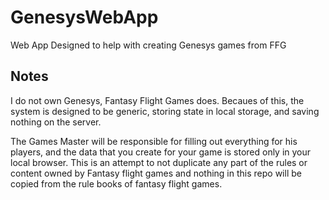 # GenesysWebApp
Web App Designed to help with creating Genesys games from FFG

## Notes
I do not own Genesys, Fantasy Flight Games does. Becaues of this, the system is designed to be generic, storing state in local storage, and saving nothing on the server.

The Games Master will be responsible for filling out everything for his players, and the data that you create for your game is stored only in your local browser. This is an attempt to not duplicate any part of the rules or content owned by Fantasy flight games and nothing in this repo will be copied from the rule books of fantasy flight games.
